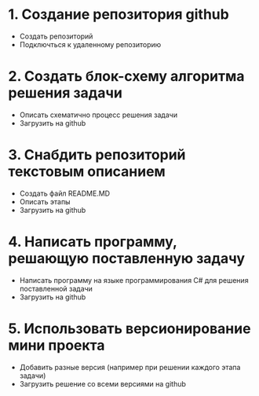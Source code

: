 # 1. Создание репозитория github
- Создать репозиторий
- Подключться к удаленному репозиторию

# 2. Создать блок-схему алгоритма решения задачи
- Описать схематично процесс решения задачи
- Загрузить на github

# 3. Снабдить репозиторий текстовым описанием
- Создать файл README.MD 
- Описать этапы
- Загрузить на github

# 4. Написать программу, решающую поставленную задачу
- Написать программу на языке программирования C# для решения поставленной задачи
- Загрузить на github

# 5. Использовать версионирование мини проекта
- Добавить разные версия (например при решении каждого этапа задачи)
- Загрузить решение со всеми версиями на github